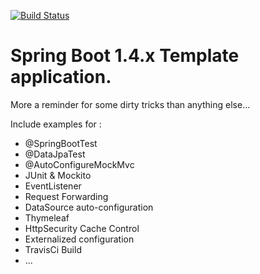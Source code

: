 [![Build Status](https://travis-ci.org/mpalourdio/SpringBootTemplate.svg?branch=master)](https://travis-ci.org/mpalourdio/SpringBootTemplate)

Spring Boot 1.4.x Template application.
=======================================

More a reminder for some dirty tricks than anything else...

Include examples for :
- @SpringBootTest
- @DataJpaTest
- @AutoConfigureMockMvc
- JUnit & Mockito
- EventListener
- Request Forwarding
- DataSource auto-configuration
- Thymeleaf
- HttpSecurity Cache Control
- Externalized configuration
- TravisCi Build
- ...


